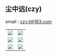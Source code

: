 ## 尘中远(czy)

email : czy.t@163.com
<table align="center">
    <tr>
        <td colspan="2"><img src="https://github-readme-stats.vercel.app/api?username=czyt1988&show_icons=true&hide_border=true&bg_color=00000000&number_format=long"/></td>
        <td colspan="2"><img src="https://streak-stats.demolab.com/?user=czyt1988&mode=weekly&hide_border=true&background=00000000"/></td>
    </tr>
    <tr>
        <td colspan="2"><img src="http://github-profile-summary-cards2.vercel.app/api/cards/repos-per-language?username=czyt1988&theme=nord_bright&bg_color=0000&border_color=0000"/></td>
        <td colspan="2"><img src="https://github-readme-stats.vercel.app/api/top-langs/?username=czyt1988&layout=compact&theme=tokyonight"/></td>
    </tr>
    <tr></tr>
        <td colspan="1"><img src="http://github-profile-summary-cards2.vercel.app/api/cards/productive-time?username=czyt1988&utcOffset=8&theme=nord_bright&bg_color=0000&border_color=0000"/></td>
        <td colspan="3"><img src="https://github-readme-activity-graph.cyclic.app/graph?username=czyt1988&theme=dracula"/></td>
    </tr>
</table>

    